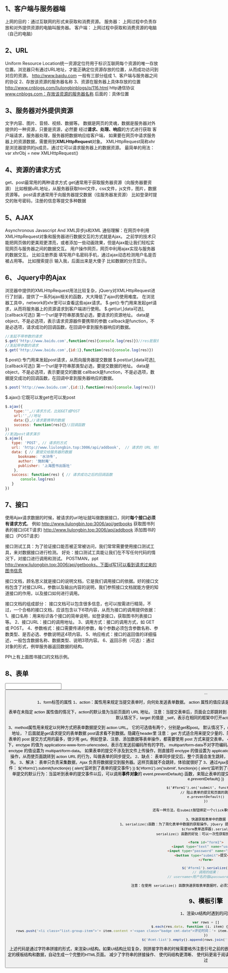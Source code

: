 ## 1、客户端与服务器端
上网的目的：通过互联网的形式来获取和消费资源。
服务器：
    上网过程中负责存放和对外提供资源的电脑叫服务器。
客户端：
    上网过程中获取和消费资源的电脑（自己的电脑）
## 2、URL
Uniform Resource Location统一资源定位符用于标识互联网每个资源的唯一存放位置。浏览器只有通过URL地址，才能正确定位资源存放的位置，从而成功访问到对应的资源。
http://www.baidu.com
一般有三部分组成
    1、客户端与服务器之间的协议
    2、存放该资源的服务器名称
    3、资源在服务器上具体存放的位置
http://www.cnblogs.com/liulongbinblogs/p/116.html
http通信协议
www.cnblogs.com：存放该资源的服务器名称
后面的：具体位置
## 3、服务器对外提供资源
文字内容、图片、音频、视频、数据等。
数据是网页的灵魂，数据是服务器对外提供的一种资源，只要是资源，必然要
经过**请求、处理、响应**的方式进行获取
客户端请求，服务器处理，服务器把数据响应给客户端，
如果要在网页中请求服务器上的资源数据，需要用到**XMLHttpRequest**对象。
XMLHttpRequest简称xhr是浏览器提供的js成员，通过它可以请求服务器上的数据资源。 
最简单的用法：
    var xhrObj = new XMLHttpRequest()

## 4、资源的请求方式
get、post最常用的两种请求方式
get通常用于获取服务器资源（向服务器要资源）
    比如根据uRL地址，从服务器获取html文件，css文件，js文件，图片，数据资源等。
post请求通常用于向服务器提交数据（往服务器发资源）
    比如登录时提交的账号密码，注册的信息等提交多种数据

## 5、AJAX
Asynchronous Javascript And XML异步js和XML
通俗理解：在网页中利用XMLHttpRequest对象和服务器进行数据交互的方式就是Ajax。
之前学的技术只能把网页做的更美观更漂亮，或者添加一些动画效果，但是Ajax能让我们轻松实现网页与服务器之间的数据交互。
用户操作网页，网页中利用ajax实现与服务器的数据交互。
比如注册界面
    填写用户名密码手机，通过ajax动态检测用户名是否被占用等。
比如搜索提示
    输入我，后面出来是大傻子
比如数据的分页显示。

## 6、 Jquery中的Ajax
浏览器中提供的XMLHttpRequest用法比较复杂，jQuery对XMLHttpRequest进行了封装，提供了一系列ajax相关的函数，大大降低了ajax的使用难度。 
在浏览器工具中，network的xhr里可以查看这些ajax请求。
$.get():专门用来发起get请求，从而将服务器上的资源请求到客户端进行使用。
    $.get(url,[data可选],[callback可选])
    第一个url是字符串那类型必选，要请求的资源地址。
    data是object，不是必选项，表示请求资源器件要携带的参数
    callback是function，不是必选项，请求成功的回调函数，在回调中拿到服务器响应的数据。
```js
//发起不带参数的请求
$.get('http://www.baidu.com',function(res){console.log(res)})//res是服务器返回的数据。
//发起带参数的请求
$.get('http://www.baidu.com',{id:1},function(res){console.log(res)})
```
$.post():专门用来发起post请求，从而向服务器提交数据
    $.post(url,[data可选],[callback可选])
    第一个url是字符串那类型必选，要提交数据的地址。
    data是object，不是必选项，表示要提交的数据
    callback是function，不是必选项，数据提交成功的回调函数，在回调中拿到服务器响应的数据。
```js
$.post('http://www.baidu.com',{id:1},function(res){console.log(res)})
```
$.ajax():它既可以发get也可以发post
```js
$.ajax({
    type:'',//请求方式，比如GET或POST
    url:'',//地址
    data:{},//请求要携带的数据
    success: function(res){}//回调函数
})
//发送post请求演示
$.ajax({
   type: 'POST', // 请求的方式
   url: 'http://www.liulongbin.top:3006/api/addbook',  // 请求的 URL 地址
   data: { // 要提交给服务器的数据
      bookname: '水浒传',
      author: '施耐庵',
      publisher: '上海图书出版社'
    },
   success: function(res) { // 请求成功之后的回调函数
       console.log(res)
   }
})

```

## 7、接口
使用Ajax请求数据的时候，被请求的url地址就叫做数据接口，同时**每个接口必须有请求方式**。
例如
http://www.liulongbin.top:3006/api/getbooks  获取图书列表的接口(GET请求)
http://www.liulongbin.top:3006/api/addbook   添加图书的接口（POST请求）

接口测试工具：为了验证接口能否被正常被访问，我们常常需要使用接口测试工具，来对数据接口进行检测。
好处：接口测试工具能让我们在不写任何代码的情况下，对接口进行调用和测试。
POSTMAN，ppt
http://www.liulongbin.top:3006/api/getbooks，下面id写1可以看到请求过来的图书信息

接口文档，顾名思义就是接口的说明文档，它是我们调用接口的依据。好的接口文档包含了对接口URL，参数以及输出内容的说明，我们参照接口文档就能方便的知道接口的作用，以及接口如何进行调用。

接口文档的组成部分：
接口文档可以包含很多信息，也可以按需进行精简，不过，一个合格的接口文档，应该包含以下6项内容，从而为接口的调用提供依据：
    1、接口名称：用来标识各个接口的简单说明，如登录接口，获取图书列表接口等。
    2、接口URL：接口的调用地址。
    3、调用方式：接口的调用方式，如 GET 或 POST。
    4、参数格式：接口需要传递的参数，每个参数必须包含参数名称、参数类型、是否必选、参数说明这4项内容。
    5、响应格式：接口的返回值的详细描述，一般包含数据名称、数据类型、说明3项内容。
    6、返回示例（可选）：通过对象的形式，例举服务器返回数据的结构。

PPt上有上面图书接口的文档示例。

## 8、表单
<form>
    <input>
    <button>
    ...
</form>

1、form标签的属性
    1、action：属性用来规定当提交表单时，向何处发送表单数据。
        action 属性的值应该是后端提供的一个 URL 地址，这个URL地址专门负责接收表单提交过来的数据。
        当 <form> 表单在未指定 action 属性值的情况下，action的默认值为当前页面的 URL 地址。
        注意：当提交表单后，页面会立即跳转到 action 属性指定的 URL 地址
    2、target 属性用来规定在何处打开 action URL。
        它的可选值有5个，默认情况下，target 的值是 _self，表示在相同的框架中打开action URL。
        _blank：在新窗口中打开。
        <form tatget="_blank"></form>
    3、method属性用来规定以何种方式把表单数据提交到 action URL。
        它的可选值有两个，分别是get和post。
        默认情况下，method的值为get，表示通过URL地址的形式，把表单数据提交到 action URL。
        ？前面是请求的url地址，？后面就是get请求提交的表单数据
        post请求看不到数据。隐藏在header里
        注意：
        get 方式适合用来提交少量的、简单的数据。
        post 方式适合用来提交大量的、复杂的、或包含文件上传的数据。
        在实际开发中，<form> 表单的 post 提交方式用的最多，很少用 get。例如登录、注册、添加数据等表单操作，都需要使用 post 方式来提交表单。
    4、enctype属性用来规定在发送表单数据之前如何对数据进行编码。
        它的可选值有三个，默认情况下，enctype 的值为 applicationx-www-form-urlencoded，表示在发送前编码所有的字符。
        multipart/form-data不对字符编码。在使用包含文件上传控件的表单时，必须使用该值。
        注意：
        在涉及到文件上传的操作时，必须将 enctype 的值设置为 multipart/form-data。
        如果表单的提交不涉及到文件上传操作，则直接将 enctype 的值设置为 application/x-www-form-urlencoded 即可。！
2、表单同步提交
    1、通过点击 submit 按钮，触发表单提交的操作，从而使页面跳转到 action URL 的行为，叫做表单的同步提交。
    2、缺点：
    <form>表单同步提交后，整个页面会发生跳转，跳转到 action URL 所指向的地址，用户体验很差。
    <form>表单同步提交后，页面之前的状态和数据会丢失。
    3、解决：
    表单只负责采集数据，Ajax 负责将数据提交到服务器。这样页面就不会跳转，体验就很好了
3、通过Ajax提交表单数据
    1、监听表单提交事件：在 jQuery 中，可以使用如下两种方式，监听到表单的提交事件：
    $('#form1').submit(function(e) {
        alert('监听到了表单的提交事件')
    })
    $('#form1').on('submit', function(e) {
    alert('监听到了表单的提交事件')
    })
    只要被监听的form触发了submit事件，jquery就能监听到并获取信息
    2、阻止表单提交的默认行为：当监听到表单的提交事件以后，可以调用**事件对象**的 event.preventDefault() 函数，来阻止表单的提交和页面的跳转，示例代码如下：
    $('#form1').submit(function(e) {
    // 阻止表单的提交和页面的跳转
    e.preventDefault()
    })

    $('#form1').on('submit', function(e) {
    // 阻止表单的提交和页面的跳转
    e.preventDefault()
    })

    还有一种方法，在submit按钮绑定一个click事件，return false

    3、快速获取表单中的数据
        1、serialize()函数：为了简化表单中数据的获取操作，jQuery 提供了 serialize() 函数，其语法格式如下：
        $(form表单选择器).serialize()
        serialize() 函数的好处：可以一次性获取到表单中的所有的数据。
```html
<form id="form1">
    <input type="text" name="username" />
    <input type="password" name="password" />
    <button type="submit">提交</button>
</form>
```
```js
$('#form1').serialize()
// 调用的结果：
// username=用户名的值&password=密码的值

```
    注意：在使用 serialize() 函数快速获取表单数据时，必须为每个表单元素添加'name'属性！


## 9、模板引擎
1、渲染UI结构时遇到的问题
```js
var rows = []
$.each(res.data, function (i, item) { // 循环拼接字符串
    rows.push('<li class="list-group-item">'+ item.content +'<span class="badge cmt-date">评论时间：'+ item.time +'</span><span class="badge cmt-person">评论人：'+ item.username +'</span></li>')
})
$('#cmt-list').empty().append(rows.join('')) // 渲染列表的UI结构
```
上述代码是通过字符串拼接的形式，来渲染UI结构。如果UI结构比较复杂，则拼接字符串的时候需要格外注意引号之前的嵌套。且一旦需求发生变化，修改起来也非常麻烦。
2、模板引擎：顾名思义，它可以根据程序员指定的模板结构和数据，自动生成一个完整的HTML页面。
    减少了字符串的拼接操作、
    使代码结构更清晰、
    使代码更易于阅读与维护
3、art-template模板引擎是一个简约、超快的模板引擎
art-template 下载到本地，然后，通过 <script> 标签加载到网页上进行使用。
    使用步骤：
        1、导包
        2、定义数据
        3、定义模板
        4、调用template函数
        5、渲染html结构
    看ppt
模板引擎实现没看
 
## 10、xhr基本使用
1、XMLHttpRequest（简称 xhr）是浏览器提供的 Javascript 对象，通过它，可以请求服务器上的数据资源。之前所学的 jQuery 中的 Ajax 函数，就是基于 xhr 对象封装出来的。
2、使用xhr发起不带参数GET请求
    1、创建 xhr 对象
    2、调用 xhr.open() 函数
    3、调用 xhr.send() 函数
    4、监听 xhr.onreadystatechange 事件
```js
// 1. 创建 XHR 对象
var xhr = new XMLHttpRequest()
// 2. 调用 open 函数，指定 请求方式 与 URL地址
xhr.open('GET', 'http://www.liulongbin.top:3006/api/getbooks')
// 3. 调用 send 函数，发起 Ajax 请求
xhr.send()
// 4. 监听 onreadystatechange 事件
xhr.onreadystatechange = function() {
    // 4.1 监听 xhr 对象的请求状态 readyState ；与服务器响应的状态 status,固定的写法，4和200 
    if (xhr.readyState === 4 && xhr.status === 200) {
        // 4.2 打印服务器响应回来的数据
        console.log(xhr.responseText)
    }
}

```
3、xmr对象的redayState属性表示当前Ajax请求所处的状态，每个Ajax请求必然处于下面五个状态之一
    0 UNSENT XMLHttpRequest 对象已被创建，但尚未调用 open方法。
    1 OPENED open() 方法已经被调用。
    2 HEADERS_RECEIVED send() 方法已经被调用，响应头也已经被接收。
    3 LOADING 数据接收中，此时 response 属性中已经包含部分数据。
    4 DONE Ajax 请求完成，这意味着数据传输已经彻底完成或失败。
4、发送带参数的请求
    参数写在url中，用？隔开
xhr.open('GET', 'http://www.liulongbin.top:3006/api/getbooks?id=1')
    这种在 URL 地址后面拼接的参数，叫做查询字符串
```js
// 1. 创建 XHR 对象
var xhr = new XMLHttpRequest()
// 2. 调用 open 函数，指定 请求方式 与 URL地址 
xhr.open('GET', 'http://www.liulongbin.top:3006/api/getbooks?id=1')
// 3. 调用 send 函数，发起 Ajax 请求
xhr.send()
// 4. 监听 onreadystatechange 事件
xhr.onreadystatechange = function() {
    // 4.1 监听 xhr 对象的请求状态 readyState ；与服务器响应的状态 status,固定的写法，4和200 
    if (xhr.readyState === 4 && xhr.status === 200) {
        // 4.2 打印服务器响应回来的数据
        console.log(xhr.responseText)
    }
}

```

5、查询字符串
定义：查询字符串（URL 参数）是指在 URL 的末尾加上用于向服务器发送信息的字符串（变量）。
格式：将英文的 ? 放在URL 的末尾，然后再加上 参数＝值 ，想加上多个参数的话，使用 & 符号进行分隔。以这个形式，可以将想要发送给服务器的数据添加到 URL 中。
带两个参数的url地址
http://www.liulongbin.top:3006/api/getbooks?id=1&bookname=西游记
6、get请求携带参数的本质
无论使用 $.ajax()，还是使用 $.get()，又或者直接使用 xhr 对象发起 GET 请求，当需要携带参数的时候，本质上，都是直接将参数以查询字符串的形式，追加到 URL 地址的后面，发送到服务器的。
```js
$.get('url', {name: 'zs', age: 20}, function() {})
// 等价于
$.get('url?name=zs&age=20', function() {})

$.ajax({ method: 'GET', url: 'url', data: {name: 'zs', age: 20}, success: function() {} })
// 等价于
$.ajax({ method: 'GET', url: 'url?name=zs&age=20', success: function() {} })

```

7、url编码
URL 地址中，只允许出现英文相关的字母、标点符号、数字，因此，在 URL 地址中不允许出现中文字符。
如果 URL 中需要包含中文这样的字符，则必须对中文字符进行编码（转义）。
URL编码的原则：使用安全的字符（没有特殊用途或者特殊意义的可打印字符）去表示那些不安全的字符。
URL编码原则的通俗理解：使用英文字符去表示非英文字符。
```js
http://www.liulongbin.top:3006/api/getbooks?id=1&bookname=西游记

// 经过 URL 编码之后，URL地址变成了如下格式：

http://www.liulongbin.top:3006/api/getbooks?id=1&bookname=%E8%A5%BF%E6%B8%B8%E8%AE%B0

```

8、url编码解码
浏览器提供了 URL 编码与解码的 API，分别是：
encodeURI()  编码的函数
decodeURI()  解码的函数
```js
var str = encodeURI('黑马程序员')
console.log(str);
// 输出字符串  %E9%BB%91%E9%A9%AC%E7%A8%8B%E5%BA%8F%E5%91%98
str = decodeURI('%E9%BB%91%E9%A9%AC')
console.log(str); 
// 输出字符串  黑马

```
由于浏览器会自动对 URL 地址进行编码操作，因此，大多数情况下，程序员不需要关心 URL 地址的编码与解码操作。

9、使用xhr发送post请求
比get请求多了一步 设置 Content-Type 属性，就按固定写法写就行了
然后查询字符串写在send里面，之前get请求查询字符串写在了url里面
```js
// 1. 创建 xhr 对象
var xhr = new XMLHttpRequest()
// 2. 调用 open()
xhr.open('POST', 'http://www.liulongbin.top:3006/api/addbook')
// 3. 设置 Content-Type 属性（固定写法）
xhr.setRequestHeader('Content-Type', 'application/x-www-form-urlencoded')
// 4. 调用 send()，同时将数据以查询字符串的形式，提交给服务器
xhr.send('bookname=水浒传&author=施耐庵&publisher=天津图书出版社')
// 5. 监听 onreadystatechange 事件
xhr.onreadystatechange = function() {
    if (xhr.readyState === 4 && xhr.status === 200) {
        console.log(xhr.responseText)
    }
}

```

## 11、数据交换格式
数据交换格式，就是服务器端与客户端之间进行数据传输与交换的格式。
前端领域，经常提及的两种数据交换格式分别是 XML 和 JSON。其中 XML 用的非常少，所以，我们重点要学习的数据交换格式就是 JSON。
1、XML
    1、XML 的英文全称是 EXtensible Markup Language，即可扩展标记语言。因此，XML 和 HTML 类似，也是一种标记语言。
    2、XML和html的区别
        XML 和 HTML 虽然都是标记语言，但是，它们两者之间没有任何的关系。
        HTML 被设计用来描述网页上的内容，是网页内容的载体
        XML 被设计用来传输和存储数据，是数据的载体
    3、XML的缺点
        XML 格式臃肿，和数据无关的代码多，体积大，传输效率低
        在 Javascript 中解析 XML 比较麻烦
2、JSON
    1、概念：JSON 的英文全称是 JavaScript Object Notation，即“JavaScript 对象表示法”。简单来讲，JSON 就是 Javascript 对象和数组的字符串表示法，它使用文本表示一个 JS 对象或数组的信息，因此，JSON 的本质是字符串。
    2、作用：JSON 是一种轻量级的文本数据交换格式，在作用上类似于 XML，专门用于存储和传输数据，但是 JSON 比 XML 更小、更快、更易解析。
    3、现状：JSON 是在 2001 年开始被推广和使用的数据格式，到现今为止，JSON 已经成为了主流的数据交换格式。
3、JSON的两种格式
        JSON 就是用字符串来表示 Javascript 的对象和数组。所以，JSON 中
    包含对象和数组两种结构，通过这两种结构的相互嵌套，可以表示各种复杂的数据结构。
    1、对象结构
        对象结构：对象结构在 JSON 中表示为 { } 括起来的内容。数据结构为 { key: value, key: value, … } 的键值对结构。其中，key 必须是使用英文的双引号包裹的字符串，value 的数据类型可以是数字、字符串、布尔值、null、数组、对象6种类型。
        **不允许出现undefined和function**
    {
    "name": "zs",
    "age": 20,
    "gender": "男",
    "address": null,
    "hobby": ["吃饭", "睡觉", "打豆豆"]
    }
        不能有function
    2、数组解构
        数组结构在 JSON 中表示为 [ ] 括起来的内容。数据结构为 [ "java", "javascript", 30, true … ] 。数组中数据的类型可以是数字、字符串、布尔值、null、数组、对象6种类型。
    下面这些都是合法的
    [ "java", "python", "php" ]
    [ 100, 200, 300.5 ]
    [ true, false, null ]
    [ { "name": "zs", "age": 20}, { "name": "ls", "age": 30} ]
    [ [ "苹果", "榴莲", "椰子" ], [ 4, 50, 5 ] ]
4、JSON注意事项：
    1、属性名必须使用双引号包裹
    2、字符串类型的值必须使用双引号包裹
    3、JSON 中**不允许使用单引号**表示字符串
    4、JSON 中不能写注释
    5、JSON 的最外层必须是对象或数组格式
    6、不能使用 undefined 或函数作为 JSON 的值
    JSON 的作用：在计算机与网络之间存储和传输数据。
    JSON 的本质：用字符串来表示 Javascript 对象数据或数组数据
5、json和js对象
JSON 是 JS 对象的字符串表示法，它使用文本表示一个 JS 对象的信息，本质是一个字符串
转换方法：
```js
//这是一个对象
var obj = {a: 'Hello', b: 'World'}

//这是一个 JSON 字符串，本质是一个字符串
var json = '{"a": "Hello", "b": "World"}' 

var obj = JSON.parse('{"a": "Hello", "b": "World"}')
//结果是 {a: 'Hello', b: 'World'}

var json = JSON.stringify({a: 'Hello', b: 'World'})
//结果是 '{"a": "Hello", "b": "World"}'

```
**之前服务器响应的数据res携带的数据都是json字符串**
比如xhr对象的得到的响应数据xhr.responseText就是json字符串

6、序列化和反序列化
    把数据对象转为字符串的过程为序列化，比如JSON.stringify()
    把字符串转为数据对象的过程叫反序列化，比如JSON.prise(str)

## 12、封装自己的Ajax函数
1、要达到的效果：
```html
<!-- 1. 导入自定义的ajax函数库 -->
<script src="./itheima.js"></script>

<script>
    // 2. 调用自定义的 itheima 函数，发起 Ajax 数据请求
    itheima({
        method: '请求类型',
        url: '请求地址',
        data: { /* 请求参数对象 */ },
        success: function(res) { // 成功的回调函数
            console.log(res)     // 打印数据
        }
    })
</script>

```

## 13、XMLHttpRequest Level2的新特性
1、旧版XHR缺点：
    1、只支持文本数据的传输，无法用来读取和上传文件
    2、传送和接收数据时，没有进度信息，只能提示有没有完成
2、XMLHttpRequest Level2的新功能
    1、可以设置 HTTP 请求的时限
    2、可以使用 FormData 对象管理表单数据
        之前只能用form标签,用jquery的$(form).serialize()获取表单数据
    3、可以上传文件
    4、可以获得数据传输的进度信息
2.1、设置 HTTP 请求的时限
    有时，Ajax 操作很耗时，而且无法预知要花多少时间。如果网速很慢，用户可能要等很久。新版本的 XMLHttpRequest 对象，增加了 timeout 属性，可以设置 HTTP 请求的时限：
```js
var xhr = new XMLHttpRequest();
xhr.timeout = 3000;
//上面的语句，将最长等待时间设为 3000 毫秒。过了这个时限，就自动停止HTTP请求。与之配套的还有一个 timeout 事件，用来指定回调函数：
xhr.ontimeout = function(event){
    alert('请求超时！')
}

```
2.2、可以使用 FormData 对象管理表单数据
Ajax 操作往往用来提交表单数据。为了方便表单处理，HTML5 新增了一个 FormData 对象，可以模拟表单操作：
```js
// 1. 新建 FormData 对象
      var fd = new FormData()
      // 2. 为 FormData 添加表单项
      fd.append('uname', 'zs')
      fd.append('upwd', '123456')
      // 3. 创建 XHR 对象
      var xhr = new XMLHttpRequest()
      // 4. 指定请求类型与URL地址 
      xhr.open('POST', 'http://www.liulongbin.top:3006/api/formdata')
      // 5. 直接提交 FormData 对象，这与提交网页表单的效果，完全一样
      xhr.send(fd)

```
FormData对象也可以用来获取网页表单的值。
```js
 // 获取表单元素querySelector获取选择器的数据
 var form = document.querySelector('#form1')
 // 监听表单元素的 submit 事件
 form.addEventListener('submit', function(e) {
    //取消默认行为，因为想用Ajax的方式来提交数据
    e.preventDefault()

    // 根据 form 表单创建 FormData 对象，会自动将表单数据填充到 FormData 对象中，直接把表单元素作为实参传入new FormData()构造函数中
    //var data = $(this).serialize();//之前是用这个,
    var fd = new FormData(form)
    var xhr = new XMLHttpRequest()
    xhr.open('POST', 'http://www.liulongbin.top:3006/api/formdata')
    xhr.send(fd)
    xhr.onreadystatechange = function() {}
})
```

2.3、上传文件
步骤：
   1、 定义 UI 结构
```html
<!-- 1. 文件选择框,typt="file" -->
    <input type="file" id="file1" />
    <!-- 2. 上传按钮 -->
    <button id="btnUpload">上传文件</button>
    <br />
    <!-- 3. 显示上传到服务器上的图片，这此次例子中的服务器就是把上传上去的图片再传回来，这个标签是来显示这张图片的，纯纯就是为了来操作一次上传文件的流程-->
    <img src="" alt="" id="img" width="800" />
```
   2、 验证是否选择了文件
```js
 // 1. 获取上传文件的按钮
 var btnUpload = document.querySelector('#btnUpload')
 // 2. 为按钮添加 click 事件监听,点了上传按钮看看是否上传了文件。
 btnUpload.addEventListener('click', function() {
     // 3. 获取到选择的文件列表，然后查看里面的文件（是一个数组）
     var files = document.querySelector('#file1').files
     if (files.length <= 0) {
         //文件数组长度小于等于0，肯定是没上传文件
         return alert('请选择要上传的文件！')
     }
     // ...后续业务逻辑
 })

```
   3、 向 FormData 中追加文件
```js
 // 1. 创建 FormData 对象
 var fd = new FormData()
 // 2. 向 FormData 中追加文件,文件名是avatar，内容是刚才获取到的文件列表的某个元素
 fd.append('avatar', files[0])

```
   4、 使用 xhr 发起上传文件的请求
   **上传文件必须是post请求**
```js
 // 1. 创建 xhr 对象
 var xhr = new XMLHttpRequest()
 // 2. 调用 open 函数，指定请求类型与URL地址。其中，请求类型必须为 POST
 xhr.open('POST', 'http://www.liulongbin.top:3006/api/upload/avatar')
 // 3. 发起请求
 xhr.send(fd)
```
   5、 监听 onreadystatechange 事件
```js

xhr.onreadystatechange = function() {
  if (xhr.readyState === 4 && xhr.status === 200) {
    var data = JSON.parse(xhr.responseText)
    if (data.status === 200) { // 上传文件成功
      // 将服务器返回的图片地址，设置为 <img> 标签的 src 属性
      document.querySelector('#img').src = 'http://www.liulongbin.top:3006' + data.url
    } else { // 上传文件失败
      console.log(data.message)
    }
  }
}

```
2.4、显示文件上传进度：新版本的 XMLHttpRequest 对象中，可以通过监听 
xhr.upload.onprogress 事件，来获取到文件的上传进度。 
语法格式如下：
```js
// 创建 XHR 对象
 var xhr = new XMLHttpRequest()
 // 监听 xhr.upload 的 onprogress 事件,不是直接监听xhr
 xhr.upload.onprogress = function(e) {
    // e.lengthComputable 是一个布尔值，表示当前上传的资源是否具有可计算的长度
    if (e.lengthComputable) {
        // e.loaded 已传输的字节
        // e.total  需传输的总字节
        var percentComplete = Math.ceil((e.loaded / e.total) * 100)
    }
 }
```
监听上传完成的事件：
xhr.upload.onload = function(){

}


完整代码
```html
<!DOCTYPE html>
<html lang="en">

<head>
  <meta charset="UTF-8">
  <meta name="viewport" content="width=device-width, initial-scale=1.0">
  <meta http-equiv="X-UA-Compatible" content="ie=edge">
  <title>Document</title>
  <link rel="stylesheet" href="./lib/bootstrap.css" />
  <script src="./lib/jquery.js"></script>
</head>

<body>
  <!-- 1. 文件选择框 -->
  <input type="file" id="file1" />
  <!-- 2. 上传文件的按钮 -->
  <button id="btnUpload">上传文件</button>

  <!-- bootstrap 中的进度条 -->
  <div class="progress" style="width: 500px; margin: 15px 10px;">
    <div class="progress-bar progress-bar-striped active" style="width: 0%" id="percent">
      0%
    </div>
  </div>

  <br />
  <!-- 3. img 标签，来显示上传成功以后的图片 -->
  <img src="" alt="" id="img" width="800" />

  <script>
    // 1. 获取到文件上传按钮
    var btnUpload = document.querySelector('#btnUpload')
    // 2. 为按钮绑定单击事件处理函数
    btnUpload.addEventListener('click', function () {
      // 3. 获取到用户选择的文件列表
      var files = document.querySelector('#file1').files
      if (files.length <= 0) {
        return alert('请选择要上传的文件！')
      }
      var fd = new FormData()
      // 将用户选择的文件，添加到 FormData 中
      fd.append('avatar', files[0])

      var xhr = new XMLHttpRequest()

      // 监听文件上传的进度
      xhr.upload.onprogress = function (e) {
        if (e.lengthComputable) {
          // 计算出上传的进度
          var procentComplete = Math.ceil((e.loaded / e.total) * 100)
          console.log(procentComplete)
          // 动态设置进度条
          $('#percent').attr('style', 'width: ' + procentComplete + '%;').html(procentComplete + '%')
        }
      }

      xhr.upload.onload = function () {
        //完成后删除全部的样式，然后给一个绿色的上传成功的样式。
        $('#percent').removeClass().addClass('progress-bar progress-bar-success')
      }

      xhr.open('POST', 'http://www.liulongbin.top:3006/api/upload/avatar')
      xhr.send(fd)

      xhr.onreadystatechange = function () {
        if (xhr.readyState === 4 && xhr.status === 200) {
          var data = JSON.parse(xhr.responseText)
          if (data.status === 200) {
            // 上传成功
            document.querySelector('#img').src = 'http://www.liulongbin.top:3006' + data.url
          } else {
            // 上传失败
            console.log('图片上传失败！' + data.message)
          }
        }
      }
    })
  </script>
</body>

</html>
```

[上面用的是底层xhr来搞的，用jquery会特别快，用jquery来实现一遍。]
processData: false,
contentType: false,
记得设置
```html
<!DOCTYPE html>
<html lang="en">

<head>
  <meta charset="UTF-8">
  <meta name="viewport" content="width=device-width, initial-scale=1.0">
  <meta http-equiv="X-UA-Compatible" content="ie=edge">
  <title>Document</title>
  <script src="./lib/jquery.js"></script>
</head>

<body>
    <!-- 文件选择框 -->
  <input type="file" id="file1" />
  <button id="btnUpload">上传文件</button>

  <br />
  <img src="./images/loading.gif" alt="" style="display: none;" id="loading" />

  <script>
    $(function () {
      // 监听到Ajax请求被发起了。Ajax 请求开始时，执行 ajaxStart 函数
      //这个$(document)是监听整个文档的ajax请求
      $(document).ajaxStart(function () {
        $('#loading').show()
      })

      // 监听到 Ajax 完成的事件 Ajax 请求结束时，执行 ajaxStop 函数
      $(document).ajaxStop(function () {
        $('#loading').hide()
      })

      $('#btnUpload').on('click', function () {
        //[0]将jquery对象转成dom对象
        var files = $('#file1')[0].files
        if (files.length <= 0) {
          return alert('请选择文件后再上传！')
        }
        //FormData对象jquery同样可以用
        var fd = new FormData()
        fd.append('avatar', files[0])

        // 发起 jQuery 的 Ajax 请求，上传文件
        $.ajax({
          method: 'POST',
          url: 'http://www.liulongbin.top:3006/api/upload/avatar',
          data: fd,
          //true。默认情况下，通过data选项传递进来的数据，如果是一个对象(技术上讲只要不是字符串)，都会处理转化成一个查询字符串
          processData: false,
          // ajax 中 contentType 设置为 false 是为了避免 JQuery 对其操作，从而失去分界符，而使服务器不能正常解析文件。
          contentType: false,
          success: function (res) {
            console.log(res)
          }
        })
      })
    })
  </script>

</body>

</html>
```

